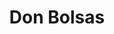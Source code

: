 ---
id: "donbolsas"
image: 
  src: "/src/images/donbolsas_full.png"
  alt: "don bolsas web"
title: "Don Bolsas"
location: "Madrid, Spain"
year: "2020"
platform: "Shopify"
tech: "Liquid"
show_title: {portfolio: true, card: false}
secondary_link: { text: "", href: ""}
url: "https://donbolsas.com"
description: Fully functional e-commerce based in Liquid Shopify template scripting language. 
        The site sells small plastic bags to retail stores all around Spain. With more than 5K
         users monthly and updated to the latests Dawn Shopify version. The site was developed with custom JS and specific
         demands from the client both in functionality and visual elements. The site is currently active and mantained.
---